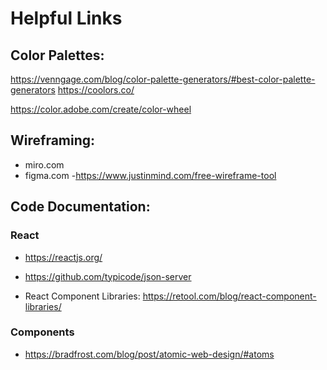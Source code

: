 # Helpful Links

## Color Palettes: 
https://venngage.com/blog/color-palette-generators/#best-color-palette-generators
https://coolors.co/

https://color.adobe.com/create/color-wheel

## Wireframing:

- miro.com
- figma.com
-https://www.justinmind.com/free-wireframe-tool

## Code Documentation: 

### React
- https://reactjs.org/

- https://github.com/typicode/json-server

- React Component Libraries: https://retool.com/blog/react-component-libraries/

### Components

- https://bradfrost.com/blog/post/atomic-web-design/#atoms
